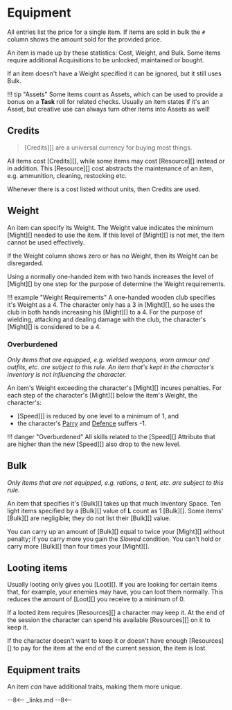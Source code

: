 # Equipment

<!-- Economy: Use real-life value of items, multiply by 10 and round to nearest sensible integer. -->

All entries list the price for a single item. If items are sold in bulk the `#`
column shows the amount sold for the provided price.

An item is made up by these statistics: Cost, Weight, and Bulk. Some items
require additional Acquisitions to be unlocked, maintained or bought.

If an item doesn't have a Weight specified it can be ignored, but it still uses
Bulk.

!!! tip "Assets"
    Some items count as Assets, which can be used to provide a bonus on a
    **Task** roll for related checks. Usually an item states if it's an Asset,
    but creative use can always turn other items into Assets as well!

## Credits

> [Credits][] are a universal currency for buying most things.

All items cost [Credits][], while some items may cost [Resource][] instead or in
addition. This [Resource][] cost abstracts the maintenance of an item, e.g.
ammunition, cleaning, restocking etc.

Whenever there is a cost listed without units, then Credits are used.

## Weight

An item can specify its Weight. The Weight value indicates the minimum [Might][]
needed to use the item. If this level of [Might][] is not met, the item cannot
be used effectively.

If the Weight column shows zero or has no Weight, then its Weight can be
disregarded.

Using a normally one-handed item with two hands increases the level of [Might][]
by one step for the purpose of determine the Weight requirements.

!!! example "Weight Requirements"
    A one-handed wooden club specifies it's Weight as a 4. The character only
    has a 3 in [Might][], so he uses the club in both hands increasing his
    [Might][] to a 4. For the purpose of wielding, attacking and dealing damage
    with the club, the character's [Might][] is considered to be a 4.

### Overburdened

*Only items that are equipped, e.g. wielded weapons, worn armour and outfits,
etc. are subject to this rule. An item that's kept in the character's inventory
is not influencing the character.*

An item's Weight exceeding the character's [Might][] incures penalties. For each
step of the character's [Might][] below the item's Weight, the character's:

* [Speed][] is reduced by one level to a minimum of 1, and
* the character's [Parry](/character#parry) and [Defence](/crisis#defence)
  suffers -1.

!!! danger "Overburdened"
    All skills related to the [Speed][] Attribute that are higher than the new
    [Speed][] also drop to the new level.

## Bulk

*Only items that are not equipped, e.g. rations, a tent, etc. are subject to
this rule.*

An item that specifies it's [Bulk][] takes up that much Inventory Space. Ten
light items specified by a [Bulk][] value of **L** count as 1 [Bulk][]. Some
items' [Bulk][] are negligible; they do not list their [Bulk][] value.

You can carry up an amount of [Bulk][] equal to twice your [Might][] without
penalty; if you carry more you gain the *Slowed* condition. You can't hold or
carry more [Bulk][] than four times your [Might][].

## Looting items

Usually looting only gives you [Loot][]. If you are looking for certain items
that, for example, your enemies may have, you can loot them normally. This
reduces the amount of [Loot][] you receive to a minimum of 0.

If a looted item requires [Resources][] a character may keep it. At the end of
the session the character can spend his available [Resources][] on it to keep
it.

If the character doesn't want to keep it or doesn't have enough [Resources][] to
pay for the item at the end of the current session, the item is lost.

## Equipment traits

An item *can* have additional traits, making them more unique.

--8<--
_links.md
--8<--
